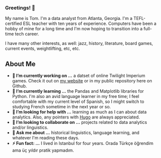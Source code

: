 ### Greetings! 👋

My name is Tom. I'm a data analyst from Atlanta, Georgia. I'm a TEFL-certified ESL teacher with ten years of experience. Computers have been a hobby of mine for a long time and I'm now hoping to transition into a full-time tech career.

I have many other interests, as well: jazz, history, literature, board games, current events, weightlifting, etc, etc.

## About Me

- **🔭 I’m currently working on ...** a datset of online Twilight Imperium games. Check it out on [my website](https://www.tomleary.net/projects/ti4dashboard1/) or in my public repository here on Github.
- **🌱 I’m currently learning ...** the Pandas and Matplotlib libraries for Python. I'm also an avid language learner in my free time; I feel comfortable with my current level of Spanish, so I might switch to studying French sometime in the next year or so.
- **🤔 I’m looking for help with ...** learning as much as I can about data analytics. Also, any pointers with [Hugo](https://gohugo.io/) are always appreciated.
- **👯 I’m looking to collaborate on ...** projects related to data analytics and/or linguistics.
- **💬 Ask me about ...** historical linguistics, language learning, and whatever I'm reading these days.
- **⚡ Fun fact: ...** I lived in Istanbul for four years. Orada Türkçe öğrendim ama üç yıldır pratik yapmadım.

<!--
**tomleary/tomleary** is a ✨ _special_ ✨ repository because its `README.md` (this file) appears on your GitHub profile.

Here are some ideas to get you started:

- 📫 How to reach me: ...
- 😄 Pronouns: ...
-->
